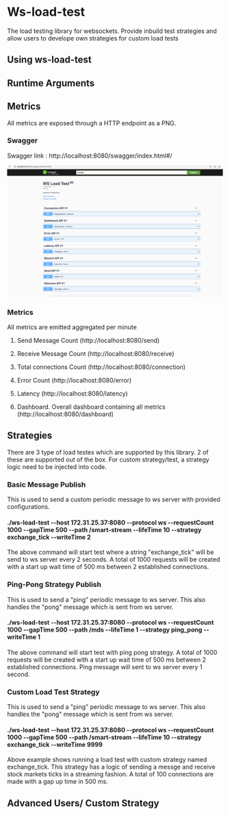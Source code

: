 # Ws-load-test
The load testing library for websockets. Provide inbuild test strategies and allow users to develope own strategies for custom load tests

## Using ws-load-test


## Runtime Arguments


## Metrics

All metrics are exposed through a HTTP endpoint as a PNG.

### Swagger
Swagger link : http://localhost:8080/swagger/index.html#/

![img.png](img.png)

### Metrics
All metrics are emitted aggregated per minute

1. Send Message Count (http://localhost:8080/send)

2. Receive Message Count (http://localhost:8080/receive)

3. Total connections Count (http://localhost:8080/connection)

4. Error Count (http://localhost:8080/error)

5. Latency (http://localhost:8080/latency)

6. Dashboard. Overall dashboard containing all metrics (http://localhost:8080/dashboard)

## Strategies

There are 3 type of load testes which are supported by this library. 2 of these are supported out of the box. For custom strategy/test, a strategy logic need to be injected into code.

### Basic Message Publish
This is used to send a custom periodic message to ws server with provided configurations.

#### ./ws-load-test --host 172.31.25.37:8080 --protocol ws --requestCount 1000 --gapTime 500 --path /smart-stream --lifeTime 10 --strategy exchange_tick --writeTime 2

The above command will start test where a string "exchange_tick" will be send to ws server every 2 seconds. A total of 1000 requests will be created with a start up wait time of 500 ms between 2 established connections.

### Ping-Pong Strategy Publish
This is used to send a "ping" periodic message to ws server. This also handles the "pong" message which is sent from ws server.

#### ./ws-load-test --host 172.31.25.37:8080 --protocol ws --requestCount 1000 --gapTime 500 --path /mds --lifeTime 1 --strategy ping_pong --writeTime 1

The above command will start test with ping pong strategy. A total of 1000 requests will be created with a start up wait time of 500 ms between 2 established connections. Ping message will sent to ws server every 1 second.

### Custom  Load Test Strategy
This is used to send a "ping" periodic message to ws server. This also handles the "pong" message which is sent from ws server.

#### ./ws-load-test --host 172.31.25.37:8080 --protocol ws --requestCount 1000 --gapTime 500 --path /smart-stream --lifeTime 10 --strategy exchange_tick --writeTime 9999

Above example shows running a load test with custom strategy named exchange_tick. This strategy has a logic of sending a messge and receive stock markets ticks in  a streaming fashion. A total of 100 connections are made with a gap up time in 500 ms.


## Advanced Users/ Custom Strategy





   

